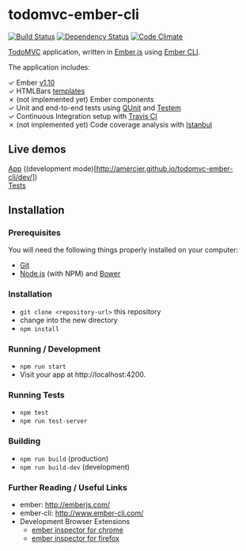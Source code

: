 todomvc-ember-cli
=================

[![Build Status](http://img.shields.io/travis/amercier/todomvc-ember-cli/master.svg?style=flat-square)](https://travis-ci.org/amercier/todomvc-ember-cli)
[![Dependency Status](http://img.shields.io/gemnasium/amercier/todomvc-ember-cli.svg?style=flat-square)](https://gemnasium.com/amercier/todomvc-ember-cli)
[![Code Climate](https://img.shields.io/codeclimate/github/amercier/todomvc-ember-cli.svg?style=flat-square)](https://codeclimate.com/github/amercier/todomvc-ember-cli)

[TodoMVC](http://todomvc.com/) application, written in [Ember.js](http://emberjs.com/)
using [Ember CLI](http://www.ember-cli.com/).

The application includes:

✓ Ember [v1.10](http://emberjs.com/blog/2015/02/07/ember-1-10-0-released.html)  
✓ HTMLBars [templates](https://github.com/amercier/todomvc-ember-cli/tree/master/app/templates)  
✗ (not implemented yet) Ember components  
✓ Unit and end-to-end tests using [QUnit](http://qunitjs.com/) and [Testem](https://github.com/airportyh/testem)  
✓ Continuous Integration setup with [Travis CI](https://travis-ci.org/)  
✗ (not implemented yet) Code coverage analysis with [Istanbul](http://gotwarlost.github.io/istanbul/)  


Live demos
----------

[App](http://amercier.github.io/todomvc-ember-cli/) ((development mode)[http://amercier.github.io/todomvc-ember-cli/dev/])  
[Tests](http://amercier.github.io/todomvc-ember-cli/dev/tests/)  


Installation
------------

### Prerequisites

You will need the following things properly installed on your computer:
- [Git](http://git-scm.com/)
- [Node.js](http://nodejs.org/) (with NPM) and [Bower](http://bower.io/)

### Installation

- `git clone <repository-url>` this repository
- change into the new directory
- `npm install`

### Running / Development

- `npm run start`
- Visit your app at http://localhost:4200.

### Running Tests

- `npm test`
- `npm run test-server`

### Building

- `npm run build` (production)
- `npm run build-dev` (development)

### Further Reading / Useful Links

- ember: http://emberjs.com/
- ember-cli: http://www.ember-cli.com/
- Development Browser Extensions
  - [ember inspector for chrome](https://chrome.google.com/webstore/detail/ember-inspector/bmdblncegkenkacieihfhpjfppoconhi)
  - [ember inspector for firefox](https://addons.mozilla.org/en-US/firefox/addon/ember-inspector/)
